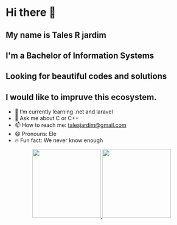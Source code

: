 # Hi there 👋
## My name is Tales R jardim
## I'm a Bachelor of Information Systems
## Looking for beautiful codes and solutions
## I would like to impruve this ecosystem.

- 📘 I’m currently learning .net and laravel
- 🙋 Ask me about C or C++
- 📫 How to reach me: talesjardim@gmail.com
- 😄 Pronouns: Ele
- 🔥 Fun fact: We never know enough


<div align="center">
  <a href="https://github.com/rafaballerini">
  <img height="180em" src="https://github-readme-stats.vercel.app/api?username=talesgarden&show_icons=true&theme=dark&include_all_commits=true&count_private=true"/>
  <img height="180em" src="https://github-readme-stats.vercel.app/api/top-langs/?username=talesgarden&layout=compact&langs_count=7&theme=dark"/>
</div>
